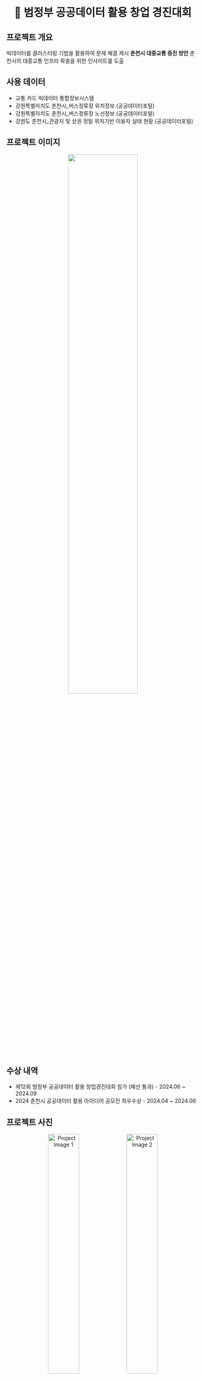 <h1 align="center">🚀 범정부 공공데이터 활용 창업 경진대회</h1>

<h2>프로젝트 개요</h2>
<p> 빅데이터를 클러스터링 기법을 활용하여 문제 해결 제시 <strong>춘천시 대중교통 증진 방안</strong> 춘천시의 대중교통 인프라 확충을 위한 인사이트를 도출</p>

<h2>사용 데이터</h2>
<ul>
  <li>교통 카드 빅데이터 통합정보시스템</li>
  <li>강원특별자치도 춘천시_버스정류장 위치정보 (공공데이터포털)</li>
  <li>강원특별자치도 춘천시_버스정류장 노선정보 (공공데이터포털)</li>
  <li>강원도 춘천시_관광지 및 상권 정밀 위치기반 이용자 실태 현황 (공공데이터포털)</li>
</ul>

<h2>프로젝트 이미지</h2>
<p align="center">
  <img src="https://github.com/user-attachments/assets/4dcd26de-8c40-4f9a-ace0-0d4dcc87b90e" width="60%">
</p>

<h2>수상 내역</h2>
<ul>
  <li>제12회 범정부 공공데이터 활용 창업경진대회 참가 (예선 통과) - 2024.06 ~ 2024.09</li>
  <li>2024 춘천시 공공데이터 활용 아이디어 공모전 최우수상 - 2024.04 ~ 2024.06</li>
</ul>

<h2>프로젝트 사진</h2>
<p align="center">
  <img src="https://github.com/user-attachments/assets/e6f05f37-96c4-4dcb-ac6f-2720b2578259" width="40%" alt="Project Image 1">
  <img src="https://github.com/user-attachments/assets/d842a5f7-9af4-4da6-8c96-551ab69916fe" width="40%" alt="Project Image 2">
</p>
